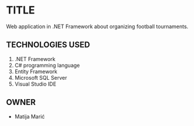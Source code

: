 # TITLE

Web application in .NET Framework about organizing football tournaments. 

## TECHNOLOGIES USED

1. .NET Framework
2. C# programming language
3. Entity Framework
4. Microsoft SQL Server
5. Visual Studio IDE

## OWNER

- Matija Marić
